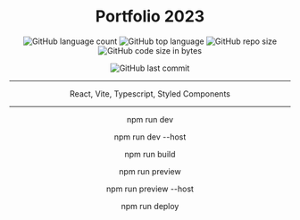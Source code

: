 <h1 align="center">Portfolio 2023</h1>

<div align="center">

![GitHub language count](https://img.shields.io/github/languages/count/Sergey-Maxim0v/Portfolio-2023)
![GitHub top language](https://img.shields.io/github/languages/top/Sergey-Maxim0v/Portfolio-2023)
![GitHub repo size](https://img.shields.io/github/repo-size/Sergey-Maxim0v/Portfolio-2023)
![GitHub code size in bytes](https://img.shields.io/github/languages/code-size/Sergey-Maxim0v/Portfolio-2023)

![GitHub last commit](https://img.shields.io/github/last-commit/Sergey-Maxim0v/Portfolio-2023)

</div>

---

<div align="center">
React, Vite, Typescript, Styled Components
</div>

---

<div align="center">

npm run dev

npm run dev --host

npm run build

npm run preview

npm run preview --host

npm run deploy

</div>
